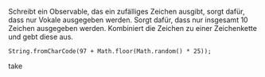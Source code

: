 Schreibt ein Observable, das ein zufälliges Zeichen ausgibt, sorgt dafür, dass nur Vokale ausgegeben werden. Sorgt dafür, dass nur insgesamt 10 Zeichen ausgegeben werden. Kombiniert die Zeichen zu einer Zeichenkette und gebt diese aus.

```
String.fromCharCode(97 + Math.floor(Math.random() * 25));
```

take
